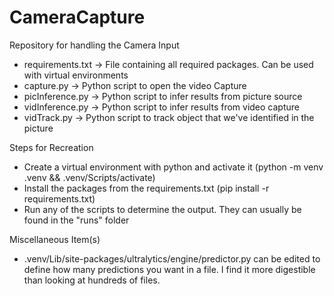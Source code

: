 # CameraCapture

Repository for handling the Camera Input

* requirements.txt -> File containing all required packages. Can be used with virtual environments
* capture.py -> Python script to open the video Capture
* picInference.py -> Python script to infer results from picture source
* vidInference.py -> Python script to infer results from video capture
* vidTrack.py -> Python script to track object that we've identified in the picture

Steps for Recreation

* Create a virtual environment with python and activate it (python -m venv .venv && .venv/Scripts/activate)
* Install the packages from the requirements.txt (pip install -r requirements.txt)
* Run any of the scripts to determine the output. They can usually be found in the "runs" folder

Miscellaneous Item(s)

* .venv/Lib/site-packages/ultralytics/engine/predictor.py can be edited to define how many predictions you want in a file.
I find it more digestible than looking at hundreds of files.